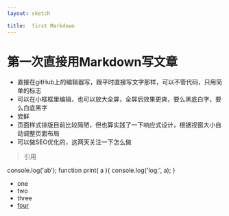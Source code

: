 ```yaml
---
layout: sketch

title:  first Markdown
---
```


# 第一次直接用Markdown写文章

+ 直接在gitHub上的编辑器写，跟平时直接写文字那样，可以不管代码，只用简单的标志
+ 可以在小框框里编辑，也可以放大全屏，全屏后效果更爽，要么黑底白字，要么白底黑字
+ 尝鲜
+ 页面样式排版目前比较简陋，但也算实践了一下响应式设计，根据视窗大小自动调整页面布局
+ 可以做SEO优化的，这两天关注一下怎么做

> 引用

  console.log('ab');
  function print( a ){
    console.log('log:', a);
  }
+ one
+ two
+ three
+ [four](http://baidu.com)

